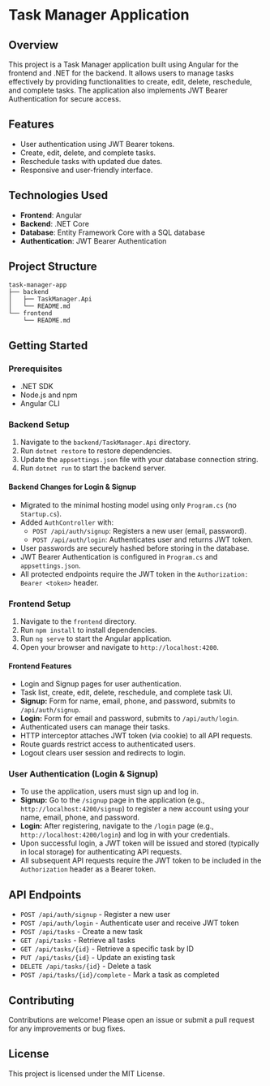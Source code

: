 # Task Manager Application

## Overview
This project is a Task Manager application built using Angular for the frontend and .NET for the backend. It allows users to manage tasks effectively by providing functionalities to create, edit, delete, reschedule, and complete tasks. The application also implements JWT Bearer Authentication for secure access.

## Features
- User authentication using JWT Bearer tokens.
- Create, edit, delete, and complete tasks.
- Reschedule tasks with updated due dates.
- Responsive and user-friendly interface.

## Technologies Used
- **Frontend**: Angular
- **Backend**: .NET Core
- **Database**: Entity Framework Core with a SQL database
- **Authentication**: JWT Bearer Authentication

## Project Structure
```
task-manager-app
├── backend
│   ├── TaskManager.Api
│   └── README.md
└── frontend
    └── README.md
```

## Getting Started

### Prerequisites
- .NET SDK
- Node.js and npm
- Angular CLI

### Backend Setup
1. Navigate to the `backend/TaskManager.Api` directory.
2. Run `dotnet restore` to restore dependencies.
3. Update the `appsettings.json` file with your database connection string.
4. Run `dotnet run` to start the backend server.

#### Backend Changes for Login & Signup
- Migrated to the minimal hosting model using only `Program.cs` (no `Startup.cs`).
- Added `AuthController` with:
  - `POST /api/auth/signup`: Registers a new user (email, password).
  - `POST /api/auth/login`: Authenticates user and returns JWT token.
- User passwords are securely hashed before storing in the database.
- JWT Bearer Authentication is configured in `Program.cs` and `appsettings.json`.
- All protected endpoints require the JWT token in the `Authorization: Bearer <token>` header.

### Frontend Setup
1. Navigate to the `frontend` directory.
2. Run `npm install` to install dependencies.
3. Run `ng serve` to start the Angular application.
4. Open your browser and navigate to `http://localhost:4200`.

#### Frontend Features
- Login and Signup pages for user authentication.
- Task list, create, edit, delete, reschedule, and complete task UI.
- **Signup:** Form for name, email, phone, and password, submits to `/api/auth/signup`.
- **Login:** Form for email and password, submits to `/api/auth/login`.
- Authenticated users can manage their tasks.
- HTTP interceptor attaches JWT token (via cookie) to all API requests.
- Route guards restrict access to authenticated users.
- Logout clears user session and redirects to login.

### User Authentication (Login & Signup)
- To use the application, users must sign up and log in.
- **Signup:** Go to the `/signup` page in the application (e.g., `http://localhost:4200/signup`) to register a new account using your name, email, phone, and password.
- **Login:** After registering, navigate to the `/login` page (e.g., `http://localhost:4200/login`) and log in with your credentials.
- Upon successful login, a JWT token will be issued and stored (typically in local storage) for authenticating API requests.
- All subsequent API requests require the JWT token to be included in the `Authorization` header as a Bearer token.

## API Endpoints
- `POST /api/auth/signup` - Register a new user
- `POST /api/auth/login` - Authenticate user and receive JWT token
- `POST /api/tasks` - Create a new task
- `GET /api/tasks` - Retrieve all tasks
- `GET /api/tasks/{id}` - Retrieve a specific task by ID
- `PUT /api/tasks/{id}` - Update an existing task
- `DELETE /api/tasks/{id}` - Delete a task
- `POST /api/tasks/{id}/complete` - Mark a task as completed

## Contributing
Contributions are welcome! Please open an issue or submit a pull request for any improvements or bug fixes.

## License
This project is licensed under the MIT License.